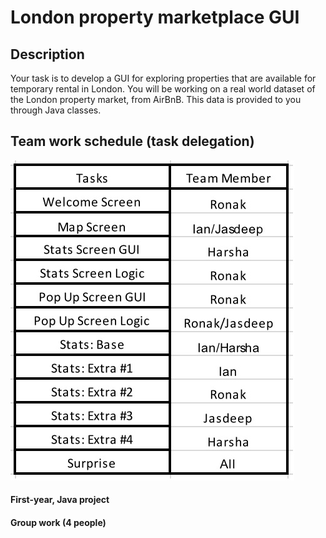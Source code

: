 # London property marketplace GUI

## Description
Your task is to develop a GUI for exploring properties that are available for temporary rental in London. You will be working on a real world dataset of the London property market, from AirBnB. This data is provided to you through Java classes.

## Team work schedule (task delegation)

![Image of team tasks schedule](media\schedule.jpg)

#### First-year, Java project
#### Group work (4 people)